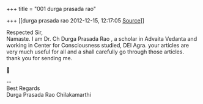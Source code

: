 +++
title = "001 durga prasada rao"

+++
[[durga prasada rao	2012-12-15, 12:17:05 [Source](https://groups.google.com/g/bvparishat/c/rAbUQyani80)]]



Respected Sir,  
Namaste. I am Dr. Ch Durga Prasada Rao , a scholar in Advaita Vedanta and working in Center for Consciousness studied, DEI Agra. your articles are very much useful for all and a shall carefully go through those articles. thank you for sending me.  



--  
Best Regards  
Durga Prasada Rao Chilakamarthi  
  

